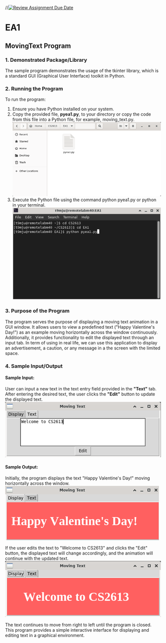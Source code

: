 //[![Review Assignment Due Date](https://classroom.github.com/assets/deadline-readme-button-24ddc0f5d75046c5622901739e7c5dd533143b0c8e959d652212380cedb1ea36.svg)](https://classroom.github.com/a/FJiO-WNb)
# EA1

## MovingText Program

### 1. Demonstrated Package/Library
   The sample program demonstrates the usage of the tkinter library, which is 
a standard GUI (Graphical User Interface) toolkit in Python.

### 2. Running the Program
   To run the program:
1. Ensure you have Python installed on your system.
2. Copy the provided file, __pyea1.py__, to your directory or copy the code from this file
   into a Python file, for example, moving_text.py.
   ![folder](image/folder.png)
3. Execute the Python file using the command python pyea1.py or python _<file name.py>_
   in your terminal.
   ![execute](image/execute.png)
   
### 3. Purpose of the Program
   The program serves the purpose of displaying a moving text animation in a GUI window.
It allows users to view a predefined text ("Happy Valentine's Day!") as an example moving
horizontally across the window continuously. Additionally, it provides functionality to
edit the displayed text through an input tab. In term of using in real life, we can use
this application to display an advertisement, a caution, or any message in a the screen
with the limited space.

### 4. Sample Input/Output
#### Sample Input:
   User can input a new text in the text entry field provided in the __"Text"__ tab.
After entering the desired text, the user clicks the __"Edit"__ button to update
the displayed text.
   ![input](image/input.png)
  
#### Sample Output:
   Initially, the program displays the text "Happy Valentine's Day!" moving horizontally
across the window.
   ![default](image/default.png)
   
   If the user edits the text to "Welcome to CS2613" and clicks the "Edit" button,
the displayed text will change accordingly, and the animation will continue with
the updated text.
   ![output](image/output.png)

   The text continues to move from right to left until the program is closed.
This program provides a simple interactive interface for displaying and editing text in
a graphical environment.
